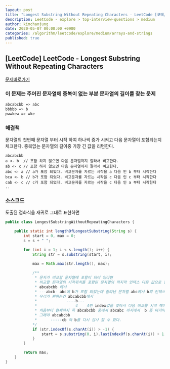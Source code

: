 ```yaml
---
layout: post
title: "Longest Substring Without Repeating Characters - LeetCode [코테/알고리즘]"
description: LeetCode - explore > top-interview-questions > medium
author: kimchanjung
date: 2020-05-07 00:00:00 +0900
categories: /algorithm/leetcode/explore/medium/arrays-and-strings
published: true
---
```


## [LeetCode] LeetCode - Longest Substring Without Repeating Characters 
[문제바로가기](https://leetcode.com/explore/interview/card/top-interview-questions-medium/103/array-and-strings/779/)

### 이 문제는 주어진 문자열에 중복이 없는 부분 문자열의 길이를 찾는 문제
```bash
abcabcbb => abc
bbbbb => b
pwwkew => wke

```
### 해결책
문자열의 첫번째 문자열 부터 시작 하여 하나씩 증가 시켜고 다음 문자열이 포함되는지 체크한다.
중복없는 문자열의 길이중 가장 긴 값을 리턴한다.
```
abcabcbb
a <- b  // 포함 하지 않으면 다음 문자열까지 잘라서 비교한다.
ab <- c // 포함 하지 않으면 다음 문자열까지 잘라서 비교한다.
abc <- a // a가 포함 되었다. 비교문자를 자르는 시작을 a 다음 인 b 부터 시작한다
bca <- b // b가 포함 되었다. 비교문자를 자르는 시작을 c 다음 인 c 부터 시작한다
cab <- c // c가 포함 되었다. 비교문자를 자르는 시작을 c 다음 인 a 부터 시작한다
..
```


### 소스코드
도출된 점화식을 재귀로 그대로 표현하면 

```java
public class LongestSubstringWithoutRepeatingCharacters {

    public static int lengthOfLongestSubstring(String s) {
        int start = 0, max = 0;
        s = s + " ";

        for (int i = 1; i < s.length(); i++) {
            String str = s.substring(start, i);
    
            max = Math.max(str.length(), max);

            /**
             * 문자가 비교할 문자열에 포함이 되어 있다면
             * 비교할 문자열의 시작위치를 포함된 문자열의 마지막 인덱스 다음 값으로 한다.
             * abcabcbb 에서 
             * ---abcb- abc에 b가 포함 되었는데 잘라낸 문자열 abc에서 b의 인덱스는 1이 된다
             * 우리가 원하는건 abcabcbb에서 
             *             ----b--- 
             *                 4    4번 index값을 찾아서 다음 비교를 시작 해야하므로 
             * 처음부터 현재까지 즉 abcabcbb 중에서 abcabc 까지에서  b 중 마지막에 있는 b의 index를 찾아낸다 
             * 그래야 abcabcbb 
             *      -----cb 와 b를 다시 검사 할 수 있다.
            */    
            if (str.indexOf(s.charAt(i)) > -1) {
                start = s.substring(0, i).lastIndexOf(s.charAt(i)) + 1;
            }
        }

        return max;
    }
}
```

